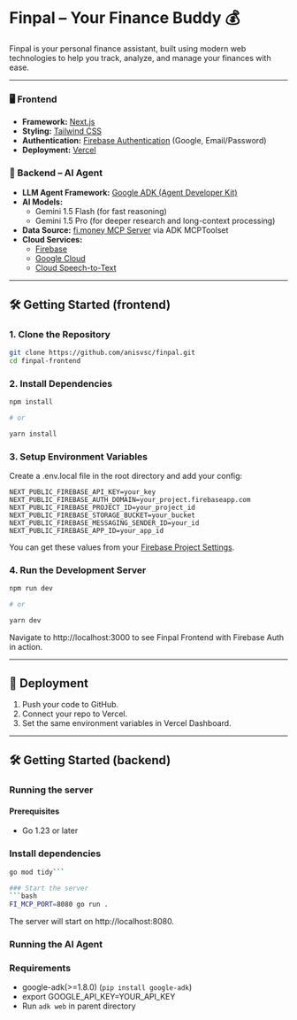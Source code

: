 # Finpal – Your Finance Buddy 💰

Finpal is your personal finance assistant, built using modern web technologies to help you track, analyze, and manage your finances with ease.

---

### 🖥 Frontend
- **Framework:** [Next.js](https://nextjs.org/)
- **Styling:** [Tailwind CSS](https://tailwindcss.com/)
- **Authentication:** [Firebase Authentication](https://firebase.google.com/docs/auth) (Google, Email/Password)
- **Deployment:** [Vercel](https://vercel.com)

### 🧠 Backend – AI Agent
- **LLM Agent Framework:** [Google ADK (Agent Developer Kit)](https://ai.google.dev/)
- **AI Models:** 
  - Gemini 1.5 Flash (for fast reasoning)
  - Gemini 1.5 Pro (for deeper research and long-context processing)
- **Data Source:** [fi.money MCP Server](https://fi.money) via ADK MCPToolset
- **Cloud Services:**
  - [Firebase](https://firebase.google.com/)
  - [Google Cloud](https://cloud.google.com/)
  - [Cloud Speech-to-Text](https://cloud.google.com/speech-to-text)

---

## 🛠️ Getting Started (frontend)

### 1. Clone the Repository

```bash
git clone https://github.com/anisvsc/finpal.git
cd finpal-frontend
```

### 2. Install Dependencies
```bash
npm install

# or

yarn install
```

### 3. Setup Environment Variables
Create a .env.local file in the root directory and add your config:
```env
NEXT_PUBLIC_FIREBASE_API_KEY=your_key
NEXT_PUBLIC_FIREBASE_AUTH_DOMAIN=your_project.firebaseapp.com
NEXT_PUBLIC_FIREBASE_PROJECT_ID=your_project_id
NEXT_PUBLIC_FIREBASE_STORAGE_BUCKET=your_bucket
NEXT_PUBLIC_FIREBASE_MESSAGING_SENDER_ID=your_id
NEXT_PUBLIC_FIREBASE_APP_ID=your_app_id
```
You can get these values from your [Firebase Project Settings](https://console.firebase.google.com/).

### 4. Run the Development Server
```bash
npm run dev

# or

yarn dev
```

Navigate to http://localhost:3000 to see Finpal Frontend with Firebase Auth in action.

---

## 🚀 Deployment

1. Push your code to GitHub.
2. Connect your repo to Vercel.
3. Set the same environment variables in Vercel Dashboard.

---

## 🛠️ Getting Started (backend)

### Running the server

#### Prerequisites
- Go 1.23 or later

### Install dependencies
```bash
go mod tidy```

### Start the server
```bash
FI_MCP_PORT=8080 go run .
```
The server will start on http://localhost:8080.

### Running the AI Agent
### Requirements
- google-adk(>=1.8.0) (`pip install google-adk`)
- export GOOGLE_API_KEY=YOUR_API_KEY
- Run `adk web` in parent directory